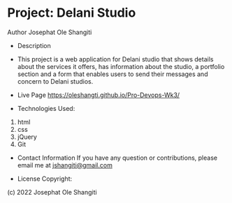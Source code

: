 # Project: Delani Studio

Author
Josephat Ole Shangiti

- Description
- This project is a web application for Delani studio that shows details about the services it offers, has information about the studio, a portfolio section and a form that enables users to send their messages and concern to Delani studios.

- Live Page <https://oleshangti.github.io/Pro-Devops-Wk3/>

- Technologies Used:

1. html
2. css
3. jQuery
4. Git

- Contact Information
If you have any question or contributions, please email me at jshangiti@gmail.com

- License Copyright:

(c) 2022 Josephat Ole Shangiti
